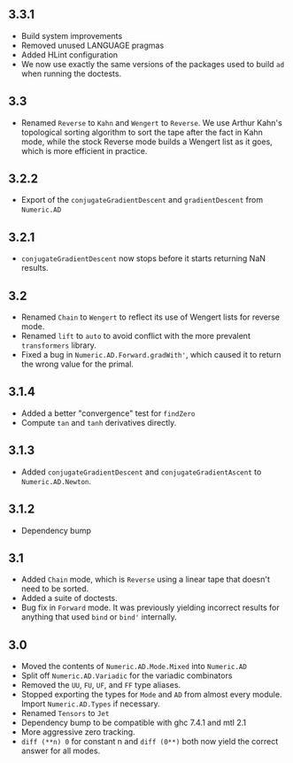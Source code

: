 3.3.1
-----
* Build system improvements
* Removed unused LANGUAGE pragmas
* Added HLint configuration
* We now use exactly the same versions of the packages used to build `ad` when running the doctests.

3.3
---
* Renamed `Reverse` to `Kahn` and `Wengert` to `Reverse`. We use Arthur Kahn's topological sorting algorithm to
  sort the tape after the fact in Kahn mode, while the stock Reverse mode builds a Wengert list as it goes, which
  is more efficient in practice.

3.2.2
-----
* Export of the `conjugateGradientDescent` and `gradientDescent` from `Numeric.AD`

3.2.1
---
* `conjugateGradientDescent` now stops before it starts returning NaN results.

3.2
---
* Renamed `Chain` to `Wengert` to reflect its use of Wengert lists for reverse mode.
* Renamed `lift` to `auto` to avoid conflict with the more prevalent `transformers` library.
* Fixed a bug in `Numeric.AD.Forward.gradWith'`, which caused it to return the wrong value for the primal.

3.1.4
-----
* Added a better "convergence" test for `findZero`
* Compute `tan` and `tanh` derivatives directly.

3.1.3
-----
* Added `conjugateGradientDescent` and `conjugateGradientAscent` to `Numeric.AD.Newton`.

3.1.2
-----
* Dependency bump

3.1
---
* Added `Chain` mode, which is `Reverse` using a linear tape that doesn't need to be sorted.
* Added a suite of doctests.
* Bug fix in `Forward` mode. It was previously yielding incorrect results for anything that used `bind` or `bind'` internally.

3.0
---
* Moved the contents of `Numeric.AD.Mode.Mixed` into `Numeric.AD`
* Split off `Numeric.AD.Variadic` for the variadic combinators
* Removed the `UU`, `FU`, `UF`, and `FF` type aliases.
* Stopped exporting the types for `Mode` and `AD` from almost every module. Import `Numeric.AD.Types` if necessary.
* Renamed `Tensors` to `Jet`
* Dependency bump to be compatible with ghc 7.4.1 and mtl 2.1
* More aggressive zero tracking.
* `diff (**n) 0` for constant n and `diff (0**)` both now yield the correct answer for all modes.
